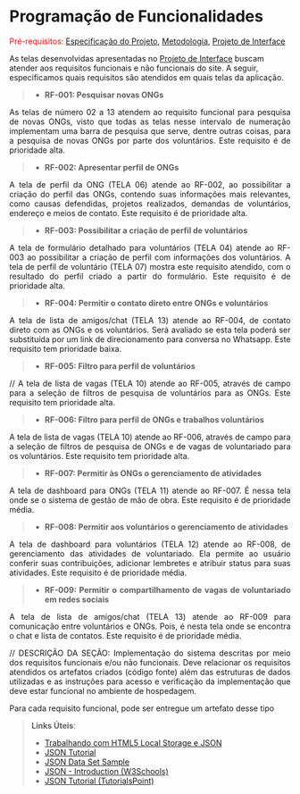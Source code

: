# Programação de Funcionalidades

<span style="color:red">Pré-requisitos: <a href="02-Especificação do Projeto.md"> Especificação do Projeto</a></span>, <a href="03-Metodologia.md"> Metodologia</a>, <a href="04-Projeto de Interface.md"> Projeto de Interface</a>

As telas desenvolvidas apresentadas no <a href="04-Projeto de Interface.md"> Projeto de Interface</a> buscam atender aos requisitos funcionais e não funcionais do site. A seguir, especificamos quais requisitos são atendidos em quais telas da aplicação. 

>- **RF-001: Pesquisar novas ONGs**
<div align="justify"> 
 
As telas de número 02 a 13 atendem ao requisito funcional para pesquisa de novas ONGs, visto que todas as telas nesse intervalo de numeração implementam uma barra de pesquisa que serve, dentre outras coisas, para a pesquisa de novas ONGs por parte dos voluntários. Este requisito é de prioridade alta.
 
</div>

>- **RF-002: Apresentar perfil de ONGs**
<div align="justify"> 

A tela de perfil da ONG (TELA 06) atende ao RF-002, ao possibilitar a criação do perfil das ONGs, contendo suas informações mais relevantes, como causas defendidas, projetos realizados, demandas de voluntários, endereço e meios de contato. Este requisito é de prioridade alta.

>- **RF-003: Possibilitar a criação de perfil de voluntários**
<div align="justify">

A tela de formulário detalhado para voluntários (TELA 04) atende ao RF-003 ao possibilitar a criação de perfil com informações dos voluntários. A tela de perfil de voluntário (TELA 07) mostra este requisito atendido, com o resultado do perfil criado a partir do formulário. Este requisito é de prioridade alta.

>- **RF-004: Permitir o contato direto entre ONGs e voluntários**
<div align="justify"> 

A tela de lista de amigos/chat (TELA 13) atende ao RF-004, de contato direto com as ONGs e os voluntários. Será avaliado se esta tela poderá ser substituída por um link de direcionamento para conversa no Whatsapp. Este requisito tem prioridade baixa.

>- **RF-005: Filtro para perfil de voluntários**
<div align="justify"> 

// A tela de lista de vagas (TELA 10) atende ao RF-005, através de campo para a seleção de filtros de pesquisa de voluntários para as ONGs. Este requisito tem prioridade alta.

>- **RF-006: Filtro para perfil de ONGs e trabalhos voluntários**
<div align="justify"> 

A tela de lista de vagas (TELA 10) atende ao RF-006, através de campo para a seleção de filtros de pesquisa de ONGs e de vagas de voluntariado para os voluntários. Este requisito tem prioridade alta.

>- **RF-007: Permitir às ONGs o gerenciamento de atividades**
<div align="justify">
 
A tela de dashboard para ONGs (TELA 11) atende ao RF-007. É nessa tela onde se o sistema de gestão de mão de obra. Este requisito é de prioridade média.
 
</div>

>- **RF-008: Permitir aos voluntários o gerenciamento de atividades**
<div align="justify"> 

A tela de dashboard para voluntários (TELA 12) atende ao RF-008, de gerenciamento das atividades de voluntariado. Ela permite ao usuário conferir suas contribuições, adicionar lembretes e atribuir status para suas atividades. Este requisito é de prioridade média.

>- **RF-009: Permitir o compartilhamento de vagas de voluntariado em redes sociais**
<div align="justify"> 

A tela de lista de amigos/chat (TELA 13) atende ao RF-009 para comunicação entre voluntários e ONGs. Pois, é nesta tela onde se encontra o chat e lista de contatos. Este requisito é de prioridade média.

// DESCRIÇÃO DA SEÇÃO:
Implementação do sistema descritas por meio dos requisitos funcionais e/ou não funcionais. Deve relacionar os requisitos atendidos os artefatos criados (código fonte) além das estruturas de dados utilizadas e as instruções para acesso e verificação da implementação que deve estar funcional no ambiente de hospedagem.

Para cada requisito funcional, pode ser entregue um artefato desse tipo

> **Links Úteis**:
>
> - [Trabalhando com HTML5 Local Storage e JSON](https://www.devmedia.com.br/trabalhando-com-html5-local-storage-e-json/29045)
> - [JSON Tutorial](https://www.w3resource.com/JSON)
> - [JSON Data Set Sample](https://opensource.adobe.com/Spry/samples/data_region/JSONDataSetSample.html)
> - [JSON - Introduction (W3Schools)](https://www.w3schools.com/js/js_json_intro.asp)
> - [JSON Tutorial (TutorialsPoint)](https://www.tutorialspoint.com/json/index.htm)
